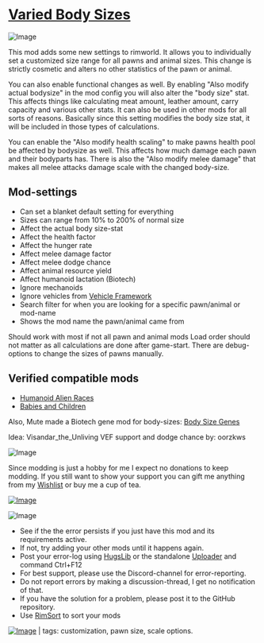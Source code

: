 # [Varied Body Sizes](https://steamcommunity.com/sharedfiles/filedetails/?id=2863019550)

![Image](https://i.imgur.com/iCj5o7O.png)

This mod adds some new settings to rimworld. It allows you to individually set a customized size range for all pawns and animal sizes. This change is strictly cosmetic and alters no other statistics of the pawn or animal.

You can also enable functional changes as well. By enabling "Also modify actual bodysize" in the mod config you will also alter the "body size" stat. This affects things like calculating meat amount, leather amount, carry capacity and various other stats. It can also be used in other mods for all sorts of reasons. Basically since this setting modifies the body size stat, it will be included in those types of calculations. 

You can enable the "Also modify health scaling" to make pawns health pool be affected by bodysize as well. This affects how much damage each pawn and their bodyparts has. There is also the "Also modify melee damage" that makes all melee attacks damage scale with the changed body-size.

## Mod-settings



-  Can set a blanket default setting for everything
-  Sizes can range from 10% to 200% of normal size
-  Affect the actual body size-stat
-  Affect the health factor
-  Affect the hunger rate
-  Affect melee damage factor
-  Affect melee dodge chance
-  Affect animal resource yield
-  Affect humanoid lactation (Biotech)
-  Ignore mechanoids
-  Ignore vehicles from [Vehicle Framework](https://steamcommunity.com/workshop/filedetails/?id=3014915404)
-  Search filter for when you are looking for a specific pawn/animal or mod-name
-  Shows the mod name the pawn/animal came from



Should work with most if not all pawn and animal mods
Load order should not matter as all calculations are done after game-start.
There are debug-options to change the sizes of pawns manually.

## Verified compatible mods



- [Humanoid Alien Races](https://steamcommunity.com/sharedfiles/filedetails/?id=839005762)
- [Babies and Children](https://steamcommunity.com/sharedfiles/filedetails/?id=2559574784)



Also, Mute made a Biotech gene mod for body-sizes: [Body Size Genes](https://steamcommunity.com/sharedfiles/filedetails/?id=2887397385)

Idea: Visandar_the_Unliving
VEF support and dodge chance by: oorzkws

![Image](https://i.imgur.com/Ds0rBAD.png)

Since modding is just a hobby for me I expect no donations to keep modding. If you still want to show your support you can gift me anything from my [Wishlist](https://store.steampowered.com/wishlist/id/Mlie) or buy me a cup of tea.

[![Image](https://i.imgur.com/VWG0yff.png)](https://ko-fi.com/G2G55DDYD)

![Image](https://i.imgur.com/5xwDG6H.png)



-  See if the the error persists if you just have this mod and its requirements active.
-  If not, try adding your other mods until it happens again.
-  Post your error-log using [HugsLib](https://steamcommunity.com/workshop/filedetails/?id=818773962) or the standalone [Uploader](https://steamcommunity.com/sharedfiles/filedetails/?id=2873415404) and command Ctrl+F12
-  For best support, please use the Discord-channel for error-reporting.
-  Do not report errors by making a discussion-thread, I get no notification of that.
-  If you have the solution for a problem, please post it to the GitHub repository.
-  Use [RimSort](https://github.com/RimSort/RimSort/releases/latest) to sort your mods

 

[![Image](https://img.shields.io/github/v/release/emipa606/VariedBodySizes?label=latest%20version&style=plastic&labelColor=0070cd&color=white)](https://steamcommunity.com/sharedfiles/filedetails/changelog/2863019550) | tags: customization,  pawn size,  scale options.
